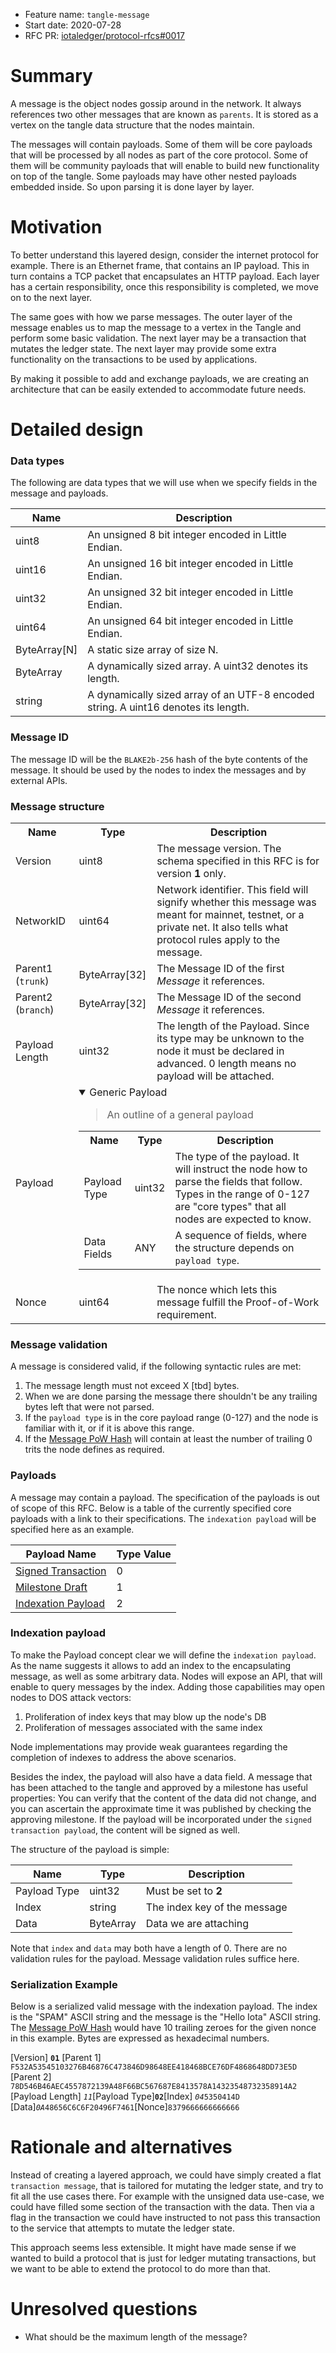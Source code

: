+ Feature name: `tangle-message`
+ Start date: 2020-07-28
+ RFC PR: [iotaledger/protocol-rfcs#0017](https://github.com/iotaledger/protocol-rfcs/pull/0017)

# Summary

A message is the object nodes gossip around in the network. It always references two other messages that are known as `parents`. It is stored as a vertex on the tangle data structure that the nodes maintain.

The messages will contain payloads. Some of them will be core payloads that will be processed by all nodes as part of the core protocol. Some of them will be community payloads that will enable to build new functionality on top of the tangle. Some payloads may have other nested payloads embedded inside.
So upon parsing it is done layer by layer.

# Motivation

To better understand this layered design, consider the internet protocol for example. There is an Ethernet frame, that contains an IP payload. This in turn contains a TCP packet that encapsulates an HTTP payload. Each layer has a certain responsibility, once this responsibility is completed, we move on to the next layer.

The same goes with how we parse messages. The outer layer of the message enables us to map the message to a vertex in the Tangle and perform some basic validation. The next layer may be a transaction that mutates the ledger state. The next layer may provide some extra functionality on the transactions to be used by applications.

By making it possible to add and exchange payloads, we are creating an architecture that can be easily extended to accommodate future needs.

# Detailed design

### Data types

The following are data types that we will use when we specify fields in the message and payloads.

| Name   | Description   |
| ------ | ------------- |
| uint8  | An unsigned 8 bit integer encoded in Little Endian. |
| uint16  | An unsigned 16 bit integer encoded in Little Endian. |
| uint32  | An unsigned 32 bit integer encoded in Little Endian. |
| uint64  | An unsigned 64 bit integer encoded in Little Endian. |
| ByteArray[N] | A static size array of size N.   |
| ByteArray | A dynamically sized array. A uint32 denotes its length.   |
| string | A dynamically sized array of an UTF-8 encoded string. A uint16 denotes its length.   |


### Message ID
The message ID will be the `BLAKE2b-256` hash of the byte contents of the message. It should be used by the nodes to index the messages and by external APIs.


### Message structure

<table>
    <tr>
        <th>Name</th>
        <th>Type</th>
        <th>Description</th>
    </tr>
    <tr>
        <td>Version</td>
        <td>uint8</td>
        <td>The message version. The schema specified in this RFC is for version <strong>1</strong> only. </td>
    </tr>
    <tr>
        <td>NetworkID</td>
        <td>uint64</td>
        <td>Network identifier. This field will signify whether this message was meant for mainnet, testnet, or a private net. It also tells what protocol rules apply to the message.</td>
        </tr>
    <tr>
        <td>Parent1 (<code>trunk</code>)</td>
        <td>ByteArray[32]</td>
        <td>The Message ID of the first <i>Message</i> it references.</td>
    </tr>
    <tr>
        <td>Parent2 (<code>branch</code>)</td>
        <td>ByteArray[32]</td>
        <td>The Message ID of the second <i>Message</i> it references.</td>
    </tr>
    <tr>
        <td>Payload Length</td>
        <td>uint32</td>
        <td> The length of the Payload. Since its type may be unknown to the node it must be declared in advanced. 0 length means no payload will be attached.</td>
    </tr>
    <tr>
        <td colspan="1">
            Payload
        </td>
        <td colspan="2">
            <details open="true">
                <summary>Generic Payload</summary>
                <blockquote>
                An outline of a general payload
                </blockquote>
                <table>
                    <tr>
                        <th>Name</th>
                        <th>Type</th>
                        <th>Description</th>
                    </tr>
                    <tr>
                        <td>Payload Type</td>
                        <td>uint32</td>
                        <td>
                            The type of the payload. It will instruct the node how to parse the fields that follow. Types in the range of 0-127 are "core types" that all nodes are expected to know.
                        </td>
                    </tr>
                    <tr>
                        <td>Data Fields</td>
                        <td>ANY</td>
                        <td>A sequence of fields, where the structure depends on <code>payload type</code>.</td>
                    </tr>
                </table>
            </details>
    <tr>
        <td>Nonce</td>
        <td>uint64</td>
        <td>The nonce which lets this message fulfill the Proof-of-Work requirement.</td>
    </tr>
</table>

### Message validation

A message is considered valid, if the following syntactic rules are met:

1. The message length must not exceed X [tbd] bytes.
2. When we are done parsing the message there shouldn't be any trailing bytes left that were not parsed.
3. If the `payload type` is in the core payload range (0-127) and the node is familiar with it, or if it is above this range.
4. If the [Message PoW Hash](https://github.com/Wollac/protocol-rfcs/blob/message-pow/text/0024-message-pow/0024-message-pow.md) will contain at least the number of trailing 0 trits the node defines as required.

### Payloads

A message may contain a payload. The specification of the payloads is out of scope of this RFC. Below is a table of the currently specified core payloads with a link to their specifications. The `indexation payload` will be specified here as an example.

| Payload Name                              |   Type Value |
| ---------------------------------------   | -----------  | 
|  [Signed Transaction](https://github.com/luca-moser/protocol-rfcs/blob/signed-tx-payload/text/0000-signed-transaction-payload/0000-signed-transaction-payload.md)                       |     0        |
|  [Milestone Draft](https://github.com/jakubcech/protocol-rfcs/blob/jakubcech-milestonepayload/text/0019-milestone-payload/0019-milestone-payload.md)                                |     1        |
|  [Indexation Payload](#indexation-payload)  |     2        |

### Indexation payload

To make the Payload concept clear we will define the `indexation payload`. As the name suggests it allows to add an index to the encapsulating message, as well as some arbitrary data. Nodes will expose an API, that will enable to query messages by the index.
Adding those capabilities may open nodes to DOS attack vectors:
1. Proliferation of index keys that may blow up the node's DB
2. Proliferation of messages associated with the same index

Node implementations may provide weak guarantees regarding the completion of indexes to address the above scenarios. 

Besides the index, the payload will also have a data field.
  A message that has been attached to the tangle and approved by a milestone has useful properties: You can verify that the content of the data did not change, and you can ascertain the approximate time it was published by checking the approving milestone. If the payload will be incorporated under
  the `signed transaction payload`, the content will be signed as well.


The structure of the payload is simple:

| Name             | Type          | Description               |
| --------         | -----------   | -----------               |
| Payload Type     | uint32        | Must be set to **2**      |
| Index            | string     | The index key of the message |
| Data             | ByteArray     | Data we are attaching    |

Note that `index` and `data` may both have a length of 0.
There are no validation rules for the payload. Message validation rules suffice here.

### Serialization Example

Below is a serialized valid message with the indexation payload. The index is the "SPAM" ASCII string and the message is the "Hello Iota"
ASCII string. The [Message PoW Hash](https://github.com/Wollac/protocol-rfcs/blob/message-pow/text/0024-message-pow/0024-message-pow.md) would have
  10 trailing zeroes for the given nonce in this example. Bytes are expressed as hexadecimal numbers.

[Version] **`01`** [Parent 1] `F532A53545103276B46876C473846D98648EE418468BCE76DF4868648DD73E5D` [Parent 2] `78D546B46AEC4557872139A48F66BC567687E8413578A14323548732358914A2` [Payload Length]
*`11`*[Payload Type]**`02`**[Index] *`04`*`5350414D` [Data]*`0A`*`48656C6C6F20496F7461`[Nonce]`8379666666666666`

# Rationale and alternatives

Instead of creating a layered approach, we could have simply created a flat `transaction message`, that is tailored for mutating the ledger state, and try to fit all the use cases there. For example with the unsigned data use-case, we could have filled some section of the transaction with the data. Then via a flag in the transaction we could have instructed to not pass this transaction to the service that attempts to mutate the ledger state.

This approach seems less extensible. It might have made sense if we wanted to build a protocol that is just for ledger mutating transactions, but we want to be able to extend the protocol to do more than that.

# Unresolved questions

- What should be the maximum length of the message?
